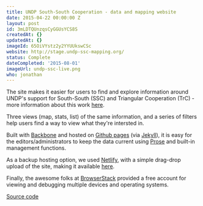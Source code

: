 ```yaml
---
title: UNDP South-South Cooperation - data and mapping website
date: 2015-04-22 00:00:00 Z
layout: post
id: 3mLDTQUnzqsCyGGUsYCS8S
createdAt: {}
updatedAt: {}
imageId: 65OiVYstz2y2YYUUkswCSc
website: http://stage.undp-ssc-mapping.org/
status: Complete
dateCompleted: '2015-08-01'
imageUrl: undp-ssc-live.png
who: jonathan
---
```


The site makes it easier for users to find and explore information around UNDP's support for South-South (SSC) and Triangular Cooperation (TrC) - more information about this work [here](http://www.undp.org/ssc). 

Three views (map, stats, list) of the same information, and a series of filters help users find a way to view what they're intersted in.

Built with [Backbone](http://backbonejs.org) and hosted on [Github pages](https://pages.github.com) (via [Jekyll](http://jekyllrb.com)), it is easy for the editors/administrators to keep the data current using [Prose](http://prose.io) and built-in management functions.

As a backup hosting option, we used [Netlify](https://www.netlify.com), with a simple drag-drop upload of the site, making it available [here](https://ssc.netlify.com).

Finally, the awesome folks at [BrowserStack](https://www.browserstack.com) provided a free account for viewing and debugging multiple devices and operating systems.

[Source code](https://github.com/undp/ssc)
